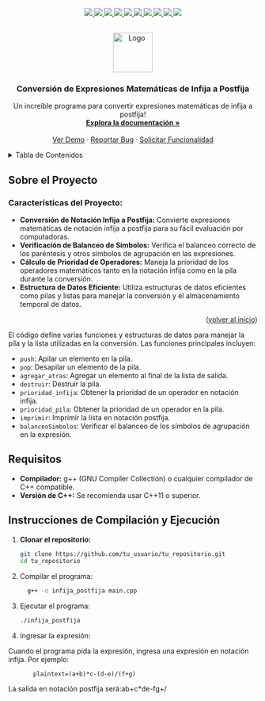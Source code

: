 <!-- Mejora de compatibilidad del enlace de vuelta al inicio: Ver: https://github.com/othneildrew/Best-README-Template/pull/73 -->
<a name="readme-top"></a>
<!--
*** ¡Gracias por revisar la mejor plantilla de README! Si tienes una sugerencia
*** que podría mejorar esto, por favor haz un fork del repositorio y crea un pull request
*** o simplemente abre un issue con la etiqueta "enhancement".
*** ¡No olvides darle una estrella al proyecto!
*** ¡Gracias de nuevo! Ahora ve y crea algo ASOMBROSO! :D
-->



<!-- INSIGNIAS DEL PROYECTO -->
<!--
*** Estoy usando enlaces de estilo "referencia" en markdown para mayor legibilidad.
*** Los enlaces de referencia están encerrados entre corchetes [ ] en lugar de paréntesis ( ).
*** Ver la parte inferior de este documento para la declaración de las variables de referencia
*** para contributors-url, forks-url, etc. Esta es una sintaxis opcional y concisa que puedes usar.
*** https://www.markdownguide.org/basic-syntax/#reference-style-links
-->
 <p align="center">
    <a href="https://codeclimate.com/github/guillermo-gordon18-2000/gitprofile/maintainability">
      <img src="https://api.codeclimate.com/v1/badges/c60f42d7d0b61bd33e98/maintainability" />
    </a>
    <a href="https://github.com/guillermo-gordon18-2000/gitprofile/actions/workflows/test-deploy.yml">
      <img src="https://github.com/guillermo-gordon18-2000/gitprofile/actions/workflows/test-deploy.yml/badge.svg" />
    </a>
    <a href="https://github.com/guillermo-gordon18-2000/gitprofile/issues">
      <img src="https://img.shields.io/github/issues/guillermo-gordon18-2000/gitprofile"/>
    </a>
    <a href="https://github.com/arifszn/gitprofile/stargazers">
      <img src="https://img.shields.io/github/stars/arifszn/gitprofile"/>
    </a>
    <a href="https://github.com/arifszn/gitprofile/network/members">
      <img src="https://img.shields.io/github/forks/arifszn/gitprofile"/>
    </a>
    <a href="https://github.com/arifszn/gitprofile/blob/main/package-lock.json">
      <img src="https://img.shields.io/snyk/vulnerabilities/github/arifszn/gitprofile"/>
    </a>
    <a href="https://github.com/arifszn/gitprofile/blob/main/CONTRIBUTING.md">
      <img src="https://img.shields.io/badge/contributions-welcome-brightgreen.svg?style=flat"/>
    </a>
    <a href="https://github.com/arifszn/gitprofile/blob/main/LICENSE">
      <img src="https://img.shields.io/github/license/arifszn/gitprofile"/>
    </a>
    <a href="https://www.buymeacoffee.com/arifszn">
      <img src="https://img.shields.io/badge/sponsor-buy%20me%20a%20coffee-yellow?logo=buymeacoffee"/>
    </a>
    <a href="https://twitter.com/intent/tweet?text=Check%20out%20the%20portfolio%20builder.%20Create%20an%20automatic%20portfolio%20based%20on%20GitHub%20profile.&url=https://github.com/arifszn/gitprofile&hashtags=javascript,opensource,js,webdev,developers">
      <img src="https://img.shields.io/twitter/url?style=social&url=https%3A%2F%2Fgithub.com%2Farifszn%2Fgitprofile"/>
    </a>
  </p>



<!-- LOGO DEL PROYECTO -->
<br />
<div align="center">
  <a href="https://github.com/guillermo-gordon18-2000/infija-a-postfija">
    <img src="https://via.placeholder.com/80" alt="Logo" width="80" height="80">
</a>

  <h3 align="center">Conversión de Expresiones Matemáticas de Infija a Postfija</h3>

  <p align="center">
    Un increíble programa para convertir expresiones matemáticas de infija a postfija!
    <br />
    <a href="https://github.com/tu_usuario/tu_repositorio"><strong>Explora la documentación »</strong></a>
    <br />
    <br />
    <a href="https://github.com/tu_usuario/tu_repositorio">Ver Demo</a>
    ·
    <a href="https://github.com/tu_usuario/tu_repositorio/issues/new?labels=bug&template=bug-report---.md">Reportar Bug</a>
    ·
    <a href="https://github.com/tu_usuario/tu_repositorio/issues/new?labels=enhancement&template=feature-request---.md">Solicitar Funcionalidad</a>
  </p>
</div>



<!-- TABLA DE CONTENIDOS -->
<details>
  <summary>Tabla de Contenidos</summary>
  <ol>
    <li>
      <a href="#sobre-el-proyecto">Sobre el Proyecto</a>
      <ul>
        <li><a href="#características-del-proyecto">Características del Proyecto</a></li>
        <li><a href="#construido-con">Construido Con</a></li>
      </ul>
    </li>
    <li>
      <a href="#requisitos">Requisitos</a>
    </li>
    <li>
      <a href="#instrucciones-de-compilación-y-ejecución">Instrucciones de Compilación y Ejecución</a>
      <ul>
        <li><a href="#clonar-el-repositorio">Clonar el Repositorio</a></li>
        <li><a href="#compilar-el-programa">Compilar el Programa</a></li>
        <li><a href="#ejecutar-el-programa">Ejecutar el Programa</a></li>
        <li><a href="#ingresar-la-expresión">Ingresar la Expresión</a></li>
      </ul>
    </li>
    <li><a href="#contribuyendo">Contribuyendo</a></li>
    <li><a href="#licencia">Licencia</a></li>
    <li><a href="#contacto">Contacto</a></li>
    <li><a href="#reconocimientos">Reconocimientos</a></li>
  </ol>
</details>



<!-- SOBRE EL PROYECTO -->
## Sobre el Proyecto



### Características del Proyecto:
* **Conversión de Notación Infija a Postfija:** Convierte expresiones matemáticas de notación infija a postfija para su fácil evaluación por computadoras.
* **Verificación de Balanceo de Símbolos:** Verifica el balanceo correcto de los paréntesis y otros símbolos de agrupación en las expresiones.
* **Cálculo de Prioridad de Operadores:** Maneja la prioridad de los operadores matemáticos tanto en la notación infija como en la pila durante la conversión.
* **Estructura de Datos Eficiente:** Utiliza estructuras de datos eficientes como pilas y listas para manejar la conversión y el almacenamiento temporal de datos.


<p align="right">(<a href="#readme-top">volver al inicio</a>)</p>

El código define varias funciones y estructuras de datos para manejar la pila y la lista utilizadas en la conversión. Las funciones principales incluyen:

- `push`: Apilar un elemento en la pila.
- `pop`: Desapilar un elemento de la pila.
- `agregar_atras`: Agregar un elemento al final de la lista de salida.
- `destruir`: Destruir la pila.
- `prioridad_infija`: Obtener la prioridad de un operador en notación infija.
- `prioridad_pila`: Obtener la prioridad de un operador en la pila.
- `imprimir`: Imprimir la lista en notación postfija.
- `balanceoSimbolos`: Verificar el balanceo de los símbolos de agrupación en la expresión.

## Requisitos

- **Compilador:** g++ (GNU Compiler Collection) o cualquier compilador de C++ compatible.
- **Versión de C++:** Se recomienda usar C++11 o superior.

## Instrucciones de Compilación y Ejecución

1. **Clonar el repositorio:**

   ```sh
   git clone https://github.com/tu_usuario/tu_repositorio.git
   cd tu_repositorio

2. Compilar el programa:
    ```sh
      g++ -o infija_postfija main.cpp

3. Ejecutar el programa:
   ```sh
   ./infija_postfija

4. Ingresar la expresión:

Cuando el programa pida la expresión, ingresa una expresión en notación infija. Por ejemplo:

    
           plaintext=(a+b)*c-(d-e)/(f+g)

La salida en notación postfija será:ab+c*de-fg+/



